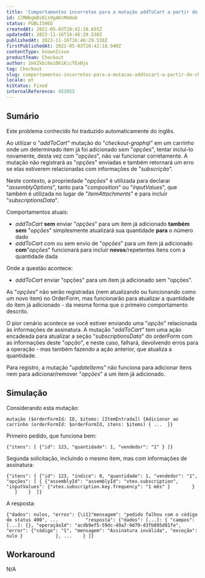 ```yaml
---
title: 'Comportamentos incorretos para a mutação addToCart a partir do checkout-graphql enquanto envia "opções" para itens já adicionados'
id: 1lMWbgmBsOis9gAKcMm8ob
status: PUBLISHED
createdAt: 2022-05-03T20:42:18.655Z
updatedAt: 2023-11-16T16:46:29.538Z
publishedAt: 2023-11-16T16:46:29.538Z
firstPublishedAt: 2022-05-03T20:42:18.940Z
contentType: knownIssue
productTeam: Checkout
author: 2mXZkbi0oi061KicTExNjo
tag: Checkout
slug: comportamentos-incorretos-para-a-mutacao-addtocart-a-partir-do-checkout-graphql-enquanto-envia-opcoes-para-itens-ja-adicionados
locale: pt
kiStatus: Fixed
internalReference: 452053
---
```


## Sumário

<div class="alert alert-info">
  <p>Este problema conhecido foi traduzido automaticamente do inglês.</p>
</div>

Ao utilizar o "_addToCart"_ mutação do "_checkout-graphql"_ em um carrinho onde um determinado item já foi adicionado sem "_opções_", tentar incluí-lo novamente, desta vez com "_opções_", não vai funcionar corretamente. A mutação não registrará as "_opções_" enviadas e também retornará um erro se elas estiverem relacionadas com informações de "_subscrição_".

Neste contexto, a propriedade "_opções_" é utilizada para declarar "_assemblyOptions_", tanto para "_composition_" ou "_inputValues_", que também é utilizada no lugar de "_itemAttachments_" e para incluir "_subscriptionsData_".

Comportamentos atuais:
- _addToCart_ **sem** enviar "_opções_" para um item já adicionado **também sem** "_opções_" simplesmente atualizará sua quantidade **para** o número dado
- _addToCart_ com ou sem envio de "_opções_" para um item já adicionado **com**"_opções_" funcionará para incluir **novos**/repetentes itens com a quantidade dada

Onde a questão acontece:
- _addToCart_ enviar "opções" para um item já adicionado sem "opções".

As "_opções_" não serão registradas (nem atualizando ou funcionando como um novo item) no OrderForm, mas funcionarão para atualizar a quantidade do item já adicionado - da mesma forma que o primeiro comportamento descrito.

O pior cenário acontece se você estiver enviando uma "_opção_" relacionada às informações de assinatura. A mutação "_addToCart"_ tem uma ação encadeada para atualizar a seção "_subscriptionsData_" do orderForm com as informações deste "_opção_", e neste caso, falhará, devolvendo erros para a operação - mas também fazendo a ação anterior, que atualiza a quantidade.

Para registro, a mutação "_updateItems"_ não funciona para adicionar itens nem para adicionar/remover "_opções_" a um item já adicionado.


## Simulação


Considerando esta mutação:

    mutação ($orderFormId: ID, $items: [ItemEntrada]) {Adicionar ao carrinho (orderFormId: $orderFormId, itens: $items) { ...  }}

Primeiro pedido, que funciona bem:

    {"itens": [ {"id": 123, "quantidade": 1, "vendedor": "1" } ]}

Segunda solicitação, incluindo o mesmo item, mas com informações de assinatura:

    {"itens": { {"id": 123, "índice": 0, "quantidade": 1, "vendedor": "1", "opções": [ { {"assemblyId": "assemblyId": "vtex.subscription", "inputValues": {"vtex.subscription.key.frequency": "1 mês" }        }     ]    }  ]}

A resposta:

    {"dados": nulos, "erros": {\i1}"mensagem": "pedido falhou com o código de status 400", ...          "resposta": {"dados": [...]: { "campos": [...]: {}, "operaçãoId": "acdb9ef5-59dc-49a7-9d79-d3fb895d81fe", "error": {"código": "1", "mensagem": "Assinatura inválida", "exceção": nulo }            }, ...    } ]}


## Workaround


N/A

